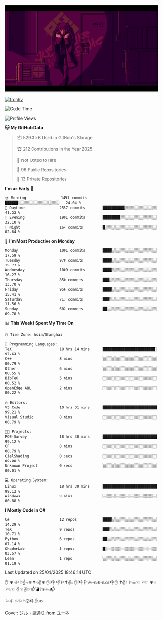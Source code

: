 ![](imgs/main.png)

[![trophy](https://github-profile-trophy.vercel.app/?username=NeilKleistGao&theme=dracula)](https://github.com/ryo-ma/github-profile-trophy)

<!--START_SECTION:waka-->
![Code Time](http://img.shields.io/badge/Code%20Time-1%2C737%20hrs%2058%20mins-blue)

![Profile Views](http://img.shields.io/badge/Profile%20Views-2-blue)

**🐱 My GitHub Data** 

> 📦 529.3 kB Used in GitHub's Storage 
 > 
> 🏆 212 Contributions in the Year 2025
 > 
> 🚫 Not Opted to Hire
 > 
> 📜 96 Public Repositories 
 > 
> 🔑 13 Private Repositories 
 > 
**I'm an Early 🐤** 

```text
🌞 Morning                1491 commits        ██████░░░░░░░░░░░░░░░░░░░   24.04 % 
🌆 Daytime                2557 commits        ██████████░░░░░░░░░░░░░░░   41.22 % 
🌃 Evening                1991 commits        ████████░░░░░░░░░░░░░░░░░   32.10 % 
🌙 Night                  164 commits         █░░░░░░░░░░░░░░░░░░░░░░░░   02.64 % 
```
📅 **I'm Most Productive on Monday** 

```text
Monday                   1091 commits        ████░░░░░░░░░░░░░░░░░░░░░   17.59 % 
Tuesday                  978 commits         ████░░░░░░░░░░░░░░░░░░░░░   15.77 % 
Wednesday                1009 commits        ████░░░░░░░░░░░░░░░░░░░░░   16.27 % 
Thursday                 850 commits         ███░░░░░░░░░░░░░░░░░░░░░░   13.70 % 
Friday                   956 commits         ████░░░░░░░░░░░░░░░░░░░░░   15.41 % 
Saturday                 717 commits         ███░░░░░░░░░░░░░░░░░░░░░░   11.56 % 
Sunday                   602 commits         ██░░░░░░░░░░░░░░░░░░░░░░░   09.70 % 
```


📊 **This Week I Spent My Time On** 

```text
🕑︎ Time Zone: Asia/Shanghai

💬 Programming Languages: 
TeX                      18 hrs 14 mins      ████████████████████████░   97.63 % 
C++                      8 mins              ░░░░░░░░░░░░░░░░░░░░░░░░░   00.79 % 
Other                    6 mins              ░░░░░░░░░░░░░░░░░░░░░░░░░   00.55 % 
BibTeX                   5 mins              ░░░░░░░░░░░░░░░░░░░░░░░░░   00.52 % 
OpenEdge ABL             2 mins              ░░░░░░░░░░░░░░░░░░░░░░░░░   00.22 % 

🔥 Editors: 
VS Code                  18 hrs 31 mins      █████████████████████████   99.21 % 
Visual Studio            8 mins              ░░░░░░░░░░░░░░░░░░░░░░░░░   00.79 % 

🐱‍💻 Projects: 
PQE-Survey               18 hrs 30 mins      █████████████████████████   99.12 % 
CF                       8 mins              ░░░░░░░░░░░░░░░░░░░░░░░░░   00.79 % 
CielShading              0 secs              ░░░░░░░░░░░░░░░░░░░░░░░░░   00.08 % 
Unknown Project          0 secs              ░░░░░░░░░░░░░░░░░░░░░░░░░   00.01 % 

💻 Operating System: 
Linux                    18 hrs 30 mins      █████████████████████████   99.12 % 
Windows                  9 mins              ░░░░░░░░░░░░░░░░░░░░░░░░░   00.88 % 
```

**I Mostly Code in C#** 

```text
C#                       12 repos            ████░░░░░░░░░░░░░░░░░░░░░   14.29 % 
TeX                      9 repos             ███░░░░░░░░░░░░░░░░░░░░░░   10.71 % 
Python                   6 repos             ██░░░░░░░░░░░░░░░░░░░░░░░   07.14 % 
ShaderLab                3 repos             █░░░░░░░░░░░░░░░░░░░░░░░░   03.57 % 
Lean                     1 repo              ░░░░░░░░░░░░░░░░░░░░░░░░░   01.19 % 
```




 Last Updated on 25/04/2025 18:46:14 UTC
<!--END_SECTION:waka-->

✋ ❄☟⚐🕆☝☟❄ 🕈☟✌❄ ✋🕯👎 👎⚐ 🕈✌💧 ✋🕯👎 🏱☼☜❄☜☠👎 ✋ 🕈✌💧 ⚐☠☜ ⚐☞ ❄☟⚐💧☜ 👎☜✌☞📫💣🕆❄☜💧📬

⚐☼ 💧☟⚐🕆☹👎 ✋✍

Cover: [ジル・裏通り from ユーネ](https://www.pixiv.net/artworks/62127066)
